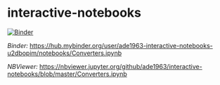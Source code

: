 # interactive-notebooks
[![Binder](https://mybinder.org/badge.svg)](https://mybinder.org/v2/gh/ade1963/interactive-notebooks/master?urlpath=apps/Converters.ipynb)

*Binder:*
https://hub.mybinder.org/user/ade1963-interactive-notebooks-u2dbopim/notebooks/Converters.ipynb

*NBViewer:*
https://nbviewer.jupyter.org/github/ade1963/interactive-notebooks/blob/master/Converters.ipynb
